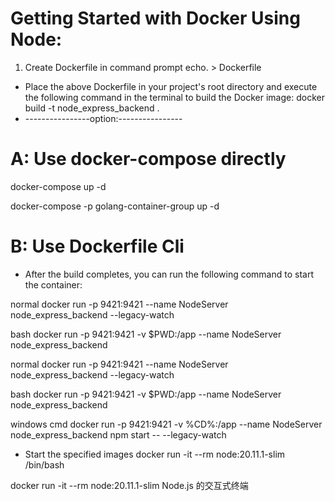 # Getting Started with Docker Using Node:
1. Create Dockerfile in command prompt
echo. > Dockerfile
- Place the above Dockerfile in your project's root directory and execute the following command in the terminal to build the Docker image:
docker build -t node_express_backend .
- ----------------option:----------------
# A: Use docker-compose directly
docker-compose up -d

docker-compose -p golang-container-group up -d
# B: Use Dockerfile Cli
- After the build completes, you can run the following command to start the container:

normal 
docker run -p 9421:9421 --name NodeServer node_express_backend --legacy-watch

bash 
docker run -p 9421:9421 -v $PWD:/app --name NodeServer node_express_backend 

normal 
docker run -p 9421:9421 --name NodeServer node_express_backend --legacy-watch

bash 
docker run -p 9421:9421 -v $PWD:/app --name NodeServer node_express_backend 

windows cmd 
docker run -p 9421:9421 -v %CD%:/app --name NodeServer node_express_backend npm start -- --legacy-watch


- Start the specified images
docker run -it --rm node:20.11.1-slim /bin/bash

docker run -it --rm node:20.11.1-slim Node.js 的交互式终端


